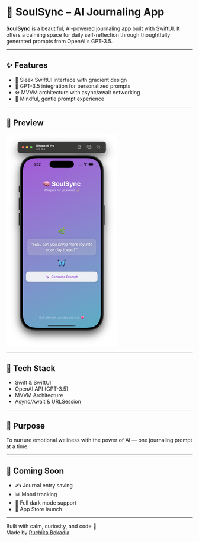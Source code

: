 # 🧠 SoulSync – AI Journaling App

**SoulSync** is a beautiful, AI-powered journaling app built with SwiftUI. It offers a calming space for daily self-reflection through thoughtfully generated prompts from OpenAI's GPT-3.5.

---

## ✨ Features
- 📱 Sleek SwiftUI interface with gradient design
- 💬 GPT-3.5 integration for personalized prompts
- ⚙️ MVVM architecture with async/await networking
- 🧘 Mindful, gentle prompt experience


---

## 📸 Preview

<img src="screenshotSoulSync.png" alt="SoulSync Screenshot" width="300" />

---

## 🔧 Tech Stack
- Swift & SwiftUI
- OpenAI API (GPT-3.5)
- MVVM Architecture
- Async/Await & URLSession

---

## 📌 Purpose
To nurture emotional wellness with the power of AI — one journaling prompt at a time.

---

## 🚀 Coming Soon
- ✍️ Journal entry saving
- 📊 Mood tracking
- 🌙 Full dark mode support
- 🛒 App Store launch

---

Built with calm, curiosity, and code 💖  
Made by [Ruchika Bokadia](https://www.linkedin.com/in/ruchikabokadia/)
